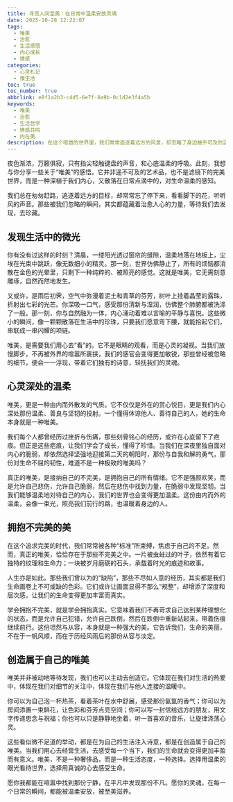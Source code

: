 ```yaml
---
title: 寻觅人间至美：在日常中温柔安放灵魂
date: 2025-10-28 12:22:07
tags:
  - 唯美
  - 治愈
  - 生活感悟
  - 内心成长
  - 情感
categories:
  - 心灵札记
  - 慢生活
toc: true
toc_number: true
abbrlink: e8f1a2b3-c4d5-6e7f-8a9b-0c1d2e3f4a5b
keywords:
  - 唯美
  - 治愈
  - 生活哲学
  - 情感共鸣
  - 内在美
description: 在这个喧嚣的世界里，我们常常追逐着远方的风景，却忽略了身边触手可及的温柔与美好。这篇文章，将带你一同放慢脚步，用心感受那些被遗忘的“唯美”瞬间，从细微处汲取力量，让灵魂在日常的诗意中得到安放与滋养。
---
```


夜色渐浓，万籁俱寂，只有指尖轻触键盘的声音，和心底温柔的呼吸。此刻，我想与你分享一些关于“唯美”的感悟。它并非遥不可及的艺术品，也不是滤镜下的完美世界，而是一种深植于我们内心，又散落在日常点滴中的，对生命温柔的感知。

我们总在匆匆赶路，追逐着远方的目标，却常常忘了停下来，看看脚下的花，听听风的声音。那些被我们忽略的瞬间，其实都蕴藏着治愈人心的力量，等待我们去发现，去珍藏。

## 发现生活中的微光

你有没有过这样的时刻？清晨，一缕阳光透过窗帘的缝隙，温柔地落在地板上，尘埃在光束中跳跃，像无数细小的精灵。那一刻，世界仿佛静止了，所有的烦恼都消散在金色的光晕里，只剩下一种纯粹的、被照亮的感觉。这就是唯美，它无需刻意雕琢，自然而然地发生。

又或许，是雨后初霁，空气中弥漫着泥土和青草的芬芳，树叶上挂着晶莹的露珠，折射出七彩的光芒。你深吸一口气，感受那份清新与湿润，仿佛整个肺腑都被洗涤了一般。那一刻，你与自然融为一体，内心涌动着难以言喻的平静与喜悦。这些微小的瞬间，像一颗颗散落在生活中的珍珠，只要我们愿意弯下腰，就能拾起它们，串联成一串闪耀的项链。

唯美，是需要我们用心去“看”的。它不是眼睛的观看，而是心灵的凝视。当我们放慢脚步，不再被外界的喧嚣所裹挟，我们的感官会变得更加敏锐，那些曾经被忽略的细节，便会一一浮现，带着它们独有的诗意，轻抚我们的灵魂。

## 心灵深处的温柔

唯美，更是一种由内而外散发的气质。它不仅仅是外在的赏心悦目，更是我们内心深处那份温柔、善良与坚韧的投射。一个懂得体谅他人、善待自己的人，她的生命本身就是一种唯美。

我们每个人都曾经历过挫折与伤痛，那些刻骨铭心的经历，或许在心底留下了疤痕。但正是这些疤痕，让我们学会了成长，懂得了珍惜。当我们在深夜里独自面对内心的脆弱，却依然选择坚强地迎接第二天的朝阳时，那份与自我和解的勇气，那份对生命不屈的韧性，难道不是一种极致的唯美吗？

真正的唯美，是接纳自己的不完美，是拥抱自己的所有情绪。它不是强颜欢笑，而是允许自己悲伤，允许自己脆弱，然后在悲伤中找到力量，在脆弱中发现坚韧。当我们能够温柔地对待自己的内心，我们的世界也会变得更加温柔。这份由内而外的温柔，会像一束光，照亮我们前行的路，也温暖着身边的人。

## 拥抱不完美的美

在这个追求完美的时代，我们常常被各种“标准”所束缚，焦虑于自己的不足。然而，真正的唯美，恰恰存在于那些不完美之中。一片被虫蛀过的叶子，依然有着它独特的纹理和生命力；一块被岁月磨砺的石头，承载着时光的痕迹和故事。

人生亦是如此。那些我们曾以为的“缺陷”，那些不尽如人意的经历，其实都是我们生命画卷上不可或缺的色彩。它们或许让画面显得不那么“规整”，却增添了深度和层次感，让我们的生命变得更加丰富而真实。

学会拥抱不完美，就是学会拥抱真实。它意味着我们不再苛求自己达到某种理想化的状态，而是允许自己犯错，允许自己跌倒，然后在跌倒中重新站起来，带着伤痕继续前行。这份坦然与从容，本身就是一种强大的美。它告诉我们，生命的美丽，不在于一帆风顺，而在于历经风雨后的那份从容与淡定。

## 创造属于自己的唯美

唯美并非被动地等待发现，我们也可以主动去创造它。它体现在我们对生活的热爱中，体现在我们对细节的关注中，体现在我们与他人连接的温暖中。

你可以为自己泡一杯热茶，看着茶叶在水中舒展，感受那份氤氲的香气；你可以为房间添置一束鲜花，让色彩和芬芳点亮空间；你可以写一封信给远方的朋友，用文字传递思念与祝福；你也可以只是静静地坐着，听一首喜欢的音乐，让旋律涤荡心灵。

这些看似微不足道的举动，都是在为自己的生活注入诗意，都是在创造属于自己的唯美。当我们用心去经营生活，去感受每一个当下，我们的生命就会变得更加丰盈而有意义。唯美，不是一种奢侈品，而是一种生活态度，一种选择。选择用温柔的眼光看待世界，选择用真诚的心去感受生命。

愿你我都能在喧嚣中找到那份宁静，在平凡中发现那份不凡。愿你的灵魂，在每一个日常的瞬间，都能被温柔安放，被至美滋养。